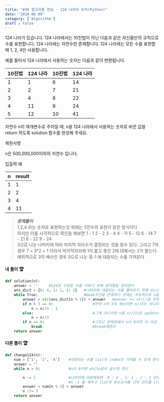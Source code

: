 ```yaml
---
title: "#38 알고리즘 연습 - 124 나라의 숫자(Python)"
date: "2019-06-09"
category: ['Algorithm']
draft : False
---
```



124 나라가 있습니다. 124 나라에서는 10진법이 아닌 다음과 같은 자신들만의 규칙으로 수를 표현합니다.
124 나라에는 자연수만 존재합니다.
124 나라에는 모든 수를 표현할 때 1, 2, 4만 사용합니다.

예를 들어서 124 나라에서 사용하는 숫자는 다음과 같이 변환됩니다.

|10진법	|124 나라|	10진법|	124 나라|
|-|-|-|-|
|1|	1	|6|	14|
|2|	2	|7|	21|
|3|	4	|8|	22|
|4|	11|	9|	24|
|5|	12|	10|	41|

자연수 n이 매개변수로 주어질 때, 
n을 124 나라에서 사용하는 숫자로 바꾼 값을 return 하도록 solution 함수를 완성해 주세요.


제한사항

n은 500,000,000이하의 자연수 입니다.


입출력 예

|n	|result|
|-|-|
|1	|1|
|2	|2|
|3	|4|
|4	|11|



>__*문제풀이*__    
1,2,4 라는 숫자로 표현하는것 외에는 3진수와 표현이 같은 방식이다   
하지만 이를 시각적으로 확인을 해보면
1 - 1    2 - 2   3 - 4
4 - 11  5 - 12  6 - 14
7 - 21  8 - 22  9 - 24   
3으로 나눈 나머지에 따라 마지막 자리수가 결정되는 것을 알수 있다.
그리고 7의 경우 7 = 3*2 + 1 이라서 마지막자리에 1이 붙고 몫인 2에 대해서는 2가 붙는다.   
예외적으로 3의 배수인 경우 3으로 나눈 몫-1 에 대응되는 수를 가져온다



#### 내 풀이 🏆
```python
def solution(n):
    answer = ''     #124로 구성된 수를 더하기 위해 문자열을 준비한다
    ans_dict = {0: 4, 1: 1, 2: 2}   #나머지에 대응되는 수를 뽑아오기 위해 dict을 사용했는데 list로 해도 무방할것 같다
    while True:                     #beak조건을 만족하기 전에는 지속적으로 n을 연산하여 update해줍니다
        answer = str(ans_dict[n % 3]) + answer   #answer += str()을 안해준 이유는 update되는 n%3에 대해 추가되는 수는 앞쪽에 더해져야하므로
        if n % 3 == 0:                  #만약 n이 3의 배수이면 n//3이 아니라 n//3-1을 저장해줘 1,2,4 숫자와 제대로 대응시켜준다
            n = n//3 - 1
        else:                           #그게 아니라면 n을 n//3으로 update해준다.
            n = n//3
        if n == 0:                      #그리고 반복문에서 n이 0이면 더 이상 연산을 진행하지 않아도 되므로
            break                       #break해준다
    return answer
```

#### 다른 풀이 🏆
```python
def change124(n):
    num = ['1', '2', '4']    #대응되는 수를 list의 index로 가져올 수 있게 한다.
    answer = ""
    while n > 0:             #n이 0이면 while문이 끝나게 한다

        n -= 1               #나머지에 대응해보면  0 : 4 , 1: 1 , 2 : 2 인데
                             #n -1 을 해주고 list의 원소순서를 고쳐 코드를 if문으로 상황에 따라 나누지 않아도 되도록 했다
        answer = num[n % 3] + answer  
        n //= 3
    return answer

```